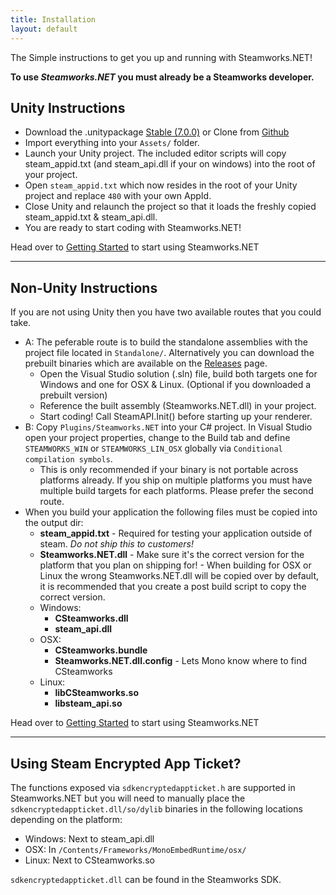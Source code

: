 ```yaml
---
title: Installation
layout: default
---
```

The Simple instructions to get you up and running with Steamworks.NET!

**To use _Steamworks.NET_ you must already be a Steamworks developer.**

## Unity Instructions

* Download the .unitypackage [Stable (7.0.0)](https://github.com/rlabrecque/Steamworks.NET/releases/download/7.0.0/Steamworks.NET_7.0.0.unitypackage) or Clone from [Github](https://github.com/rlabrecque/Steamworks.NET)
* Import everything into your `Assets/` folder.
* Launch your Unity project. The included editor scripts will copy steam_appid.txt (and steam_api.dll if your on windows) into the root of your project.
* Open `steam_appid.txt` which now resides in the root of your Unity project and replace `480` with your own AppId.
* Close Unity and relaunch the project so that it loads the freshly copied steam_appid.txt & steam_api.dll.
* You are ready to start coding with Steamworks.NET!

Head over to [Getting Started](/gettingstarted/) to start using Steamworks.NET

---

## Non-Unity Instructions

If you are not using Unity then you have two available routes that you could take.

* A: The peferable route is to build the standalone assemblies with the project file located in `Standalone/`. Alternatively you can download the prebuilt binaries which are available on the [Releases](https://github.com/rlabrecque/Steamworks.NET/releases) page.
	* Open the Visual Studio solution (.sln) file, build both targets one for Windows and one for OSX & Linux. (Optional if you downloaded a prebuilt version)
	* Reference the built assembly (Steamworks.NET.dll) in your project.
	* Start coding! Call SteamAPI.Init() before starting up your renderer.
* B: Copy `Plugins/Steamworks.NET` into your C# project. In Visual Studio open your project properties, change to the Build tab and define `STEAMWORKS_WIN` or `STEAMWORKS_LIN_OSX` globally via `Conditional compilation symbols`.
	* This is only recommended if your binary is not portable across platforms already. If you ship on multiple platforms you must have multiple build targets for each platforms. Please prefer the second route.
* When you build your application the following files must be copied into the output dir:
	* **steam_appid.txt** - Required for testing your application outside of steam. *Do not ship this to customers!*
	* **Steamworks.NET.dll** - Make sure it's the correct version for the platform that you plan on shipping for! - When building for OSX or Linux the wrong Steamworks.NET.dll will be copied over by default, it is recommended that you create a post build script to copy the correct version.
	* Windows:
		* **CSteamworks.dll**
		* **steam_api.dll**
	* OSX:
		* **CSteamworks.bundle**
		* **Steamworks.NET.dll.config** - Lets Mono know where to find CSteamworks
	* Linux:
		* **libCSteamworks.so**
		* **libsteam_api.so**

Head over to [Getting Started](/gettingstarted/) to start using Steamworks.NET

---

## Using Steam Encrypted App Ticket?

The functions exposed via `sdkencryptedappticket.h` are supported in Steamworks.NET but you will need to manually place the `sdkencryptedappticket.dll/so/dylib` binaries in the following locations depending on the platform:

* Windows: Next to steam_api.dll
* OSX: In `/Contents/Frameworks/MonoEmbedRuntime/osx/`
* Linux: Next to CSteamworks.so

`sdkencryptedappticket.dll` can be found in the Steamworks SDK.

